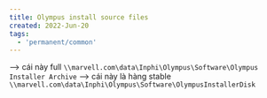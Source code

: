 ```yaml
---
title: Olympus install source files
created: 2022-Jun-20
tags:
  - 'permanent/common'
---
```


--> cái này full 
`\\marvell.com\data\Inphi\Olympus\Software\Olympus Installer Archive`
--> cái này là hàng stable 
`\\marvell.com\data\Inphi\Olympus\Software\OlympusInstallerDisk`




